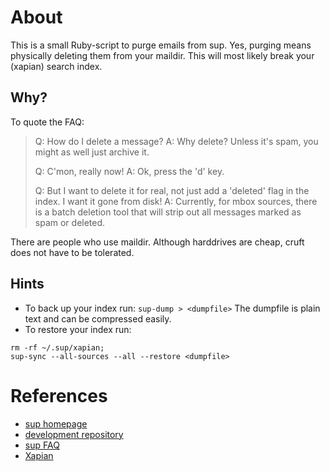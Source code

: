 # About
This is a small Ruby-script to purge emails from sup.
Yes, purging means physically deleting them from your
maildir. This will most likely break your (xapian)
search index.

## Why?
To quote the FAQ:

>Q: How do I delete a message?
>A: Why delete? Unless it's spam, you might as well just archive it.
>
>Q: C'mon, really now!
>A: Ok, press the 'd' key.
>
>Q: But I want to delete it for real, not just add a 'deleted' flag in
>   the index. I want it gone from disk!
>A: Currently, for mbox sources, there is a batch deletion tool that
>   will strip out all messages marked as spam or deleted.

There are people who use maildir. Although harddrives are cheap,
cruft does not have to be tolerated.

## Hints
* To back up your index run: 
```sup-dump > <dumpfile>```
   The dumpfile is plain text and can be compressed easily.
* To restore your index run:
```
rm -rf ~/.sup/xapian;
sup-sync --all-sources --all --restore <dumpfile>
```


# References
* [sup homepage](http://sup.rubyforge.org/)
* [development repository](http://gitorious.org/projects/sup)
* [sup FAQ](http://sup.rubyforge.org/FAQ.txt)
* [Xapian](http://xapian.org/)